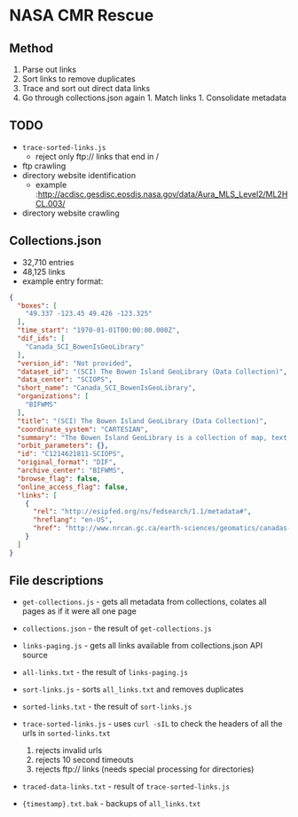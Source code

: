 # NASA CMR Rescue

## Method
  1. Parse out links
  1. Sort links to remove duplicates
  1. Trace and sort out direct data links
  1. Go through collections.json again
    1. Match links
    1. Consolidate metadata

## TODO
 - `trace-sorted-links.js`
    - reject only ftp:// links that end in /
 - ftp crawling
 - directory website identification
    - example :http://acdisc.gesdisc.eosdis.nasa.gov/data/Aura_MLS_Level2/ML2HCL.003/
 - directory website crawling

## Collections.json
- 32,710 entries
- 48,125 links
- example entry format:
```json
{
  "boxes": [
    "49.337 -123.45 49.426 -123.325"
  ],
  "time_start": "1970-01-01T00:00:00.000Z",
  "dif_ids": [
    "Canada_SCI_BowenIsGeoLibrary"
  ],
  "version_id": "Not provided",
  "dataset_id": "(SCI) The Bowen Island GeoLibrary (Data Collection)",
  "data_center": "SCIOPS",
  "short_name": "Canada_SCI_BowenIsGeoLibrary",
  "organizations": [
    "BIFWMS"
  ],
  "title": "(SCI) The Bowen Island GeoLibrary (Data Collection)",
  "coordinate_system": "CARTESIAN",
  "summary": "The Bowen Island GeoLibrary is a collection of map, text and image-based...",
  "orbit_parameters": {},
  "id": "C1214621811-SCIOPS",
  "original_format": "DIF",
  "archive_center": "BIFWMS",
  "browse_flag": false,
  "online_access_flag": false,
  "links": [
    {
      "rel": "http://esipfed.org/ns/fedsearch/1.1/metadata#",
      "hreflang": "en-US",
      "href": "http://www.nrcan.gc.ca/earth-sciences/geomatics/canadas-spatial-data-infrastructure/10783"
    }
  ]
}
```

## File descriptions
- `get-collections.js` - gets all metadata from collections, colates all pages as if it were all one page
- `collections.json` - the result of `get-collections.js`
- `links-paging.js` - gets all links available from collections.json API source
- `all-links.txt` - the result of `links-paging.js`
- `sort-links.js` - sorts `all_links.txt` and removes duplicates
- `sorted-links.txt` - the result of `sort-links.js`
- `trace-sorted-links.js` - uses `curl -sIL` to check the headers of all the urls in `sorted-links.txt`
  1. rejects invalid urls
  1. rejects 10 second timeouts
  1. rejects ftp:// links (needs special processing for directories)
- `traced-data-links.txt` - result of `trace-sorted-links.js`

- `{timestamp}.txt.bak` - backups of `all_links.txt`
